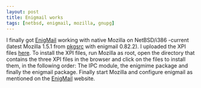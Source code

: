 ```yaml
--- 
layout: post
title: Enigmail works
tags: [netbsd, enigmail, mozilla, gnupg]
---
```


I finally got [EnigMail](http://enigmail.mozdev.org) working with native Mozilla on
NetBSD/i386 -current (latest Mozilla 1.5.1 from [pkgsrc](http://www.pkgsrc.org) with
enigmail 0.82.2). I uploaded the XPI files <a
href="ftp://ftp.unix-ag.org/user/bmeurer/NetBSD/Mozilla-1.5.1/Enigmail/">here</a>.
To install the XPI files, run Mozilla as root, open the directory that
contains the three XPI files in the browser and click on the files to
install them, in the following order: The IPC module, the enigmime
package and finally the enigmail package. Finally start Mozilla and
configure enigmail as mentioned on the [EnigMail](http://enigmail.mozdev.org) website.


